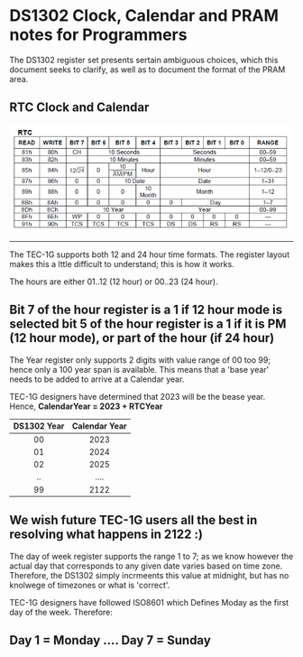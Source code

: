 # DS1302 Clock, Calendar and PRAM notes for Programmers

The DS1302 register set presents sertain ambiguous choices, which this document seeks to clarify, as well as to document the format of the PRAM area.

## RTC Clock and Calendar

![DS1302 RTC egisters!](DS1302_RTC_Registers.png)

---
The TEC-1G supports both 12 and 24 hour time formats. The register layout makes this a lttle difficult to understand; this is how it works.

The hours are either 01..12 (12 hour) or 00..23 (24 hour).

Bit 7 of the hour register is a 1 if 12 hour mode is selected
bit 5 of the hour register is a 1 if it is PM (12 hour mode), or part of the hour (if 24 hour)
---
The Year register only supports 2 digits with value range of 00 too 99; hence only a 100 year span is available. This means that a 'base year' needs to be added to arrive at a Calendar year.

TEC-1G designers have determined that 2023 will be the bease year. Hence, **CalendarYear = 2023 + RTCYear**

| DS1302 Year | Calendar Year |
| :--: | :----: |
| 00 | 2023 |
| 01 | 2024 |
| 02 | 2025 |
| .. | .... |
| 99 | 2122 |

We wish future TEC-1G users all the best in resolving what happens in 2122 :)
---
The day of week register supports the range 1 to 7; as we know however the actual day that corresponds to any given date varies based on time zone. Therefore, the DS1302 simply incrmeents this value at midnight, but has no knolwege of timezones or what is 'correct'.

TEC-1G designers have followed ISO8601 which Defines Moday as the first day of the week. Therefore:

Day 1 = Monday
....
Day 7 = Sunday
---
